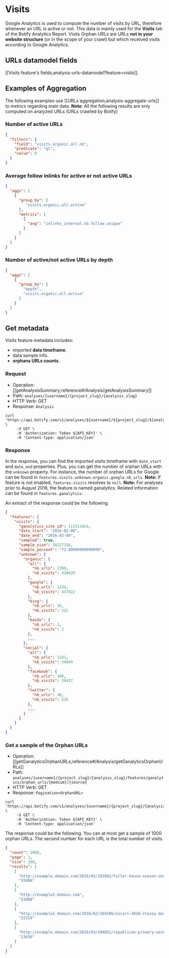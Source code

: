 # Visits

Google Analytics is used to compute the number of visits by URL, therefore whenever an URL is active or not. This data is mainly used for the **Visits** tab of the Botify Analytics Report.
Visits Orphan URLs are URLs **not in your website structure** (or in the scope of your crawl) but which received visits according to Google Analytics.


## URLs datamodel fields

[[Visits feature's fields;analysis-urls-datamodel?feature=visits]].


## Examples of Aggregation

The following examples use [[URLs aggregation;analysis-aggregate-urls]] to metrics regarding main data.
**Note**: All the following results are only computed on analyzed URLs (URLs crawled by Botify)

### Number of active URLs

```JSON
{
  "filters": {
    "field": "visits.organic.all.nb",
    "predicate": "gt",
    "value": 0
  }
}
```

### Average follow inlinks for active or not active URLs

```JSON
{
  "aggs": [
    {
      "group_by": [
         "visits.organic.all.active"
      ],
      "metrics": [
        {
          "avg": "inlinks_internal.nb.follow.unique"
        }
      ]
    }
  ]
}
```

### Number of active/not active URLs by depth

```JSON
{
  "aggs": [
    {
      "group_by": [
        "depth",
        "visits.organic.all.active"
      ]
    }
  ]
}
```

## Get metadata

Visits feature metadata includes:
- imported **data timeframe**.
- data sample info.
- **orphans URLs counts**.

### Request

- Operation: [[getAnalysisSummary;reference#/Analysis/getAnalysisSummary]]
- Path: `analyses/{username}/{project_slug}/{analysis_slug}`
- HTTP Verb: GET
- Response: `Analysis`

```SH
curl 'https://api.botify.com/v1/analyses/${username}/${project_slug}/${analysis_slug}' \
     -X GET \
     -H 'Authorization: Token ${API_KEY}' \
     -H 'Content-type: application/json'
```

### Response

In the response, you can find the imported visits timeframe with `date_start` and `date_end` properties.
Plus, you can get the number of orphan URLs with the `unknown` property. For instance, the number of orphan URLs for Google can be found in `features.visits.unknown.organic.google.nb_urls`.
**Note:** If feature is not enabled, `features.visits` resolves to `null`.
**Note:** For analyses prior to August 2016, the feature is named ganalytics. Related information can be found in `features.ganalytics`.

An extract of the response could be the following.

```JSON
{
  "features": {
    "visits": {
      "ganalytics_site_id": 111513424,
      "date_start": "2016-02-08",
      "date_end": "2016-03-09",
      "sampled": true,
      "sample_size": 30227156,
      "sample_percent": "72.89999999999999",
      "unknown": {
        "organic": {
          "all": {
            "nb_urls": 1390,
            "nb_visits": 438020
          },
          "google": {
            "nb_urls": 1334,
            "nb_visits": 437022
          },
          "bing": {
            "nb_urls": 36,
            "nb_visits": 221
          },
          "baidu": {
            "nb_urls": 1,
            "nb_visits": 2
          },
          ...
        },
        "social": {
          "all": {
            "nb_urls": 1241,
            "nb_visits": 54604
          },
          "facebook": {
            "nb_urls": 300,
            "nb_visits": 38437
          },
          "twitter": {
            "nb_urls": 48,
            "nb_visits": 525
          },
          ...
        }
      }
    }
  }
}
```



### Get a sample of the Orphan URLs

- Operation: [[getGanalyticsOrphanURLs;reference#/Analysis/getGanalyticsOrphanURLs]]
- Path: `analyses/{username}/{project_slug}/{analysis_slug}/features/ganalytics/orphan_urls/{medium}/{source}`
- HTTP Verb: GET
- Response: `Pagination<OrphanURL>`

```SH
curl 'https://api.botify.com/v1/analyses/{username}/{project_slug}/{analysis_slug}/features/ganalytics/orphan_urls/{medium}/{source}' \
     -X GET \
     -H 'Authorization: Token ${API_KEY}' \
     -H 'Content-type: application/json'
```

The response could be the following. You can at most get a sample of 1000 orphan URLs. The second number for each URL is the total number of visits.

```JSON
{
  "count": 1000,
  "page": 1,
  "size": 100,
  "results": [
    [
      "http://example.domain.com/2016/02/103982/fuller-house-season-one",
      "55986"
    ],
    [
      "http://example2.domain.com",
      "23888"
    ],
    [
      "http://example2.domain.com/2016/02/104206/oscars-2016-stacey-dash",
      "22319"
    ],
    [
      "http://example.domain.com/2016/03/104051/republican-primary-winners-election-results-2016",
      "13636"
    ]
  ]
}
```
